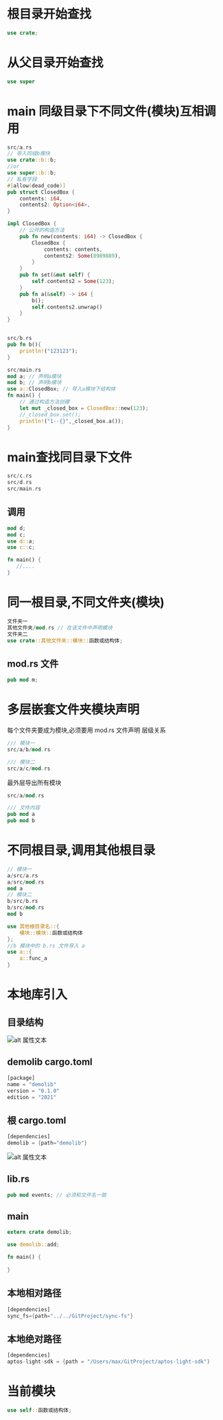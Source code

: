 # 根目录开始查找
```rust
use crate;
```
# 从父目录开始查找
```rust
use super
```
# main 同级目录下不同文件(模块)互相调用
```rust
src/a.rs
// 导入同级b模块
use crate::b::b;
//or
use super::b::b;
// 私有字段
#[allow(dead_code)]
pub struct ClosedBox {
    contents: i64,
    contents2: Option<i64>,
}

impl ClosedBox {
    // 公开的构造方法
    pub fn new(contents: i64) -> ClosedBox {
        ClosedBox {
            contents: contents,
            contents2: Some(8989889),
        }
    }
    pub fn set(&mut self) {
        self.contents2 = Some(123);
    }
    pub fn a(&self) -> i64 {
        b();
        self.contents2.unwrap()
    }
}


src/b.rs
pub fn b(){
    println!("123123");
}

src/main.rs
mod a; // 声明a模块
mod b; // 声明b模块
use a::ClosedBox; // 导入a模块下结构体
fn main() {
    // 通过构造方法创建
    let mut _closed_box = ClosedBox::new(123);
    //_closed_box.set();
    println!("1--{}",_closed_box.a());
}
```
# main查找同目录下文件
```rust
src/c.rs
src/d.rs
src/main.rs
```
## 调用
```rust
mod d;
mod c;
use d::a;
use c::c;

fn main() {
   //....
}
```
# 同一根目录,不同文件夹(模块)
```rust
文件夹一
其他文件夹/mod.rs // 在该文件中声明模块
文件夹二
use crate::其他文件夹::模块::函数或结构体;
```
## mod.rs 文件
```rust
pub mod m;
```
# 多层嵌套文件夹模块声明
每个文件夹要成为模块,必须要用 mod.rs 文件声明
层级关系
```rust
/// 模块一
src/a/b/mod.rs
```
```rust
/// 模块二
src/a/c/mod.rs
```
最外层导出所有模块
```rust
src/a/mod.rs

/// 文件内容
pub mod a
pub mod b
```
# 不同根目录,调用其他根目录
```rust
// 模块一
a/src/a.rs
a/src/mod.rs
mod a
// 模块二
b/src/b.rs
b/src/mod.rs
mod b
```
```rust
use 其他根目录名::{
    模块::模块::函数或结构体
};
//b 模块中的 b.rs 文件导入 a
use a::{
    a::func_a
}
```
# 本地库引入
##  目录结构
![alt 属性文本](./resources/image.png)
## demolib cargo.toml
```rust
[package]
name = "demolib"
version = "0.1.0"
edition = "2021"
```
## 根 cargo.toml
```rust
[dependencies]
demolib = {path="demolib"}
```
![alt 属性文本](./resources/image2.png)
## lib.rs
```rust
pub mod events; // 必须和文件名一致
```
## main
```rust
extern crate demolib;

use demolib::add;

fn main() {
 
}
```
## 本地相对路径
```rust
[dependencies]
sync_fs={path="../../GitProject/sync-fs"}
```
## 本地绝对路径
```rust
[dependencies]
aptos-light-sdk = {path = "/Users/max/GitProject/aptos-light-sdk"}
```
# 当前模块
```rust
use self::函数或结构体;
```